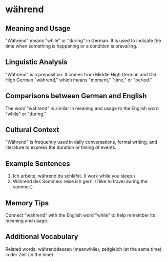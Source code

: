 # während
## Meaning and Usage
"Während" means "while" or "during" in German. It is used to indicate the time when something is happening or a condition is prevailing.

## Linguistic Analysis
"Während" is a preposition. It comes from Middle High German and Old High German "während," which means "moment," "time," or "period."

## Comparisons between German and English
The word "während" is similar in meaning and usage to the English word "while" or "during."

## Cultural Context
"Während" is frequently used in daily conversations, formal writing, and literature to express the duration or timing of events.

## Example Sentences
1. Ich arbeite, während du schläfst. (I work while you sleep.)
2. Während des Sommers reise ich gern. (I like to travel during the summer.)

## Memory Tips
Connect "während" with the English word "while" to help remember its meaning and usage.

## Additional Vocabulary
Related words: währenddessen (meanwhile), zeitgleich (at the same time), in der Zeit (in the time)